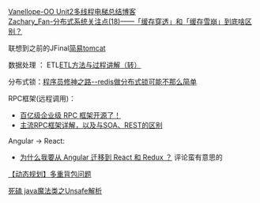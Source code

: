 [Vanellope-OO Unit2多线程电梯总结博客](https://www.cnblogs.com/vanellopeblog/p/OOUnit2.html)      
[Zachary_Fan-分布式系统关注点(18)——「缓存穿透」和「缓存雪崩」到底啥区别？](https://www.cnblogs.com/Zachary-Fan/p/destroyseed.html)

联想到之前的JFinal[简易tomcat](https://www.cnblogs.com/jyroy/p/10778760.html#idx_4)

数据处理 ： ETL[ETL方法与过程讲解（转）](https://blog.csdn.net/weixin_39879326/article/details/80316996)

分布式锁：[程序员修神之路--redis做分布式锁可能不那么简单](https://www.cnblogs.com/zhanlang/p/10776370.html)

RPC框架(远程调用)：
* [百亿级企业级 RPC 框架开源了！](https://www.cnblogs.com/ityouknow/p/10811272.html)
* [主流RPC框架详解，以及与SOA、REST的区别](https://cloud.tencent.com/developer/article/1346864)

Angular -> React:
* [为什么我要从 Angular 迁移到 React 和 Redux ？](https://www.oschina.net/translate/why-im-switching-from-angular-to-react-and-redux-in-2018) 评论蛮有意思的

[【动态规划】多重背包问题](https://www.cnblogs.com/mfrank/p/10816837.html)

[死磕 java魔法类之Unsafe解析](https://www.cnblogs.com/tong-yuan/p/Unsafe.html)
